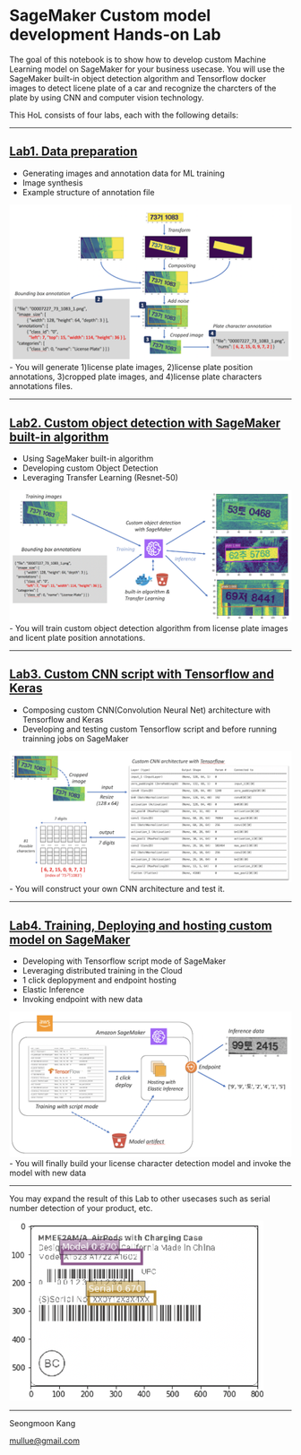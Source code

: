 # SageMaker Custom model development Hands-on Lab

The goal of this notebook is to show how to develop custom Machine Learning model on SageMaker for your business usecase. 
You will use the SageMaker built-in object detection algorithm and Tensorflow docker images to detect licene plate of a car and recognize the charcters of the plate by using CNN and computer vision technology. 

This HoL consists of four labs, each with the following details:

<hr/>  

## [Lab1. Data preparation](Lab1-data-prep.ipynb)
- Generating images and annotation data for ML training 
- Image synthesis  
- Example structure of annotation file  


<img src='imgs/Lab1.png' stype='width:600px;'/>  
- You will generate 1)license plate images, 2)license plate position annotations, 3)cropped plate images, and 4)license plate characters annotations files.
  
  
  
  
  
<hr/>  

## [Lab2. Custom object detection with SageMaker built-in algorithm](Lab2-custom-object-detection.ipynb)
- Using SageMaker built-in algorithm
- Developing custom Object Detection 
- Leveraging Transfer Learning (Resnet-50)

<img src='imgs/Lab2.png' stype='width:600px;'/>  
- You will train custom object detection algorithm from license plate images and licent plate position annotations.
  
  
  
   
<hr/>  

## [Lab3. Custom CNN script with Tensorflow and Keras](Lab3-custom-CNN-script-with-TF.ipynb)
- Composing custom CNN(Convolution Neural Net) architecture with Tensorflow and Keras  
- Developing and testing custom Tensorflow script and before running trainning jobs on SageMaker


<img src='imgs/Lab3.png' stype='width:600px;'/>  
- You will construct your own CNN architecture and test it.
  
  
  
  
<hr/>  

## [Lab4. Training, Deploying and hosting custom model on SageMaker](Lab4-train-deploy-host-on-SM.ipynb)
- Developing with Tensorflow script mode of SageMaker
- Leveraging distributed training in the Cloud
- 1 click deplopyment and endpoint hosting
- Elastic Inference 
- Invoking endpoint with new data

<img src='imgs/Lab4.png' stype='width:600px;'/>  
- You will finally build your license character detection model and invoke the model with new data
  
  
  
<hr/>
  
You may expand the result of this Lab to other usecases such as serial number detection of your product, etc.
  
<img src='imgs/OtherUsecase.png' stype='width:200px;'/> 
  
  
  
  
<hr/>
Seongmoon Kang   

mullue@gmail.com  


